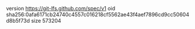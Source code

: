 version https://git-lfs.github.com/spec/v1
oid sha256:0afa6171cb24740c4557c016218cf5562ae43f4aef7896cd9cc50604d8b5f73d
size 573204
